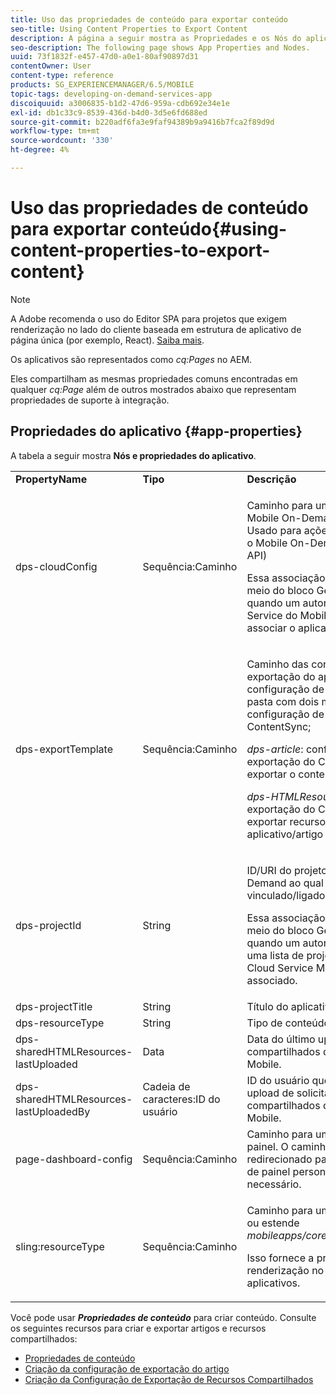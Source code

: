 ```yaml
---
title: Uso das propriedades de conteúdo para exportar conteúdo
seo-title: Using Content Properties to Export Content
description: A página a seguir mostra as Propriedades e os Nós do aplicativo.
seo-description: The following page shows App Properties and Nodes.
uuid: 73f1832f-e457-47d0-a0e1-80af90897d31
contentOwner: User
content-type: reference
products: SG_EXPERIENCEMANAGER/6.5/MOBILE
topic-tags: developing-on-demand-services-app
discoiquuid: a3006835-b1d2-47d6-959a-cdb692e34e1e
exl-id: db1c33c9-8539-436d-b4d0-3d5e6fd688ed
source-git-commit: b220adf6fa3e9faf94389b9a9416b7fca2f89d9d
workflow-type: tm+mt
source-wordcount: '330'
ht-degree: 4%

---
```


# Uso das propriedades de conteúdo para exportar conteúdo{#using-content-properties-to-export-content}

>[!NOTE]
>
>A Adobe recomenda o uso do Editor SPA para projetos que exigem renderização no lado do cliente baseada em estrutura de aplicativo de página única (por exemplo, React). [Saiba mais](/help/sites-developing/spa-overview.md).

Os aplicativos são representados como *cq:Pages* no AEM.

Eles compartilham as mesmas propriedades comuns encontradas em qualquer *cq:Page* além de outros mostrados abaixo que representam propriedades de suporte à integração.

## Propriedades do aplicativo {#app-properties}

A tabela a seguir mostra **Nós e propriedades do aplicativo**.

<table>
 <tbody>
  <tr>
   <td><strong>PropertyName</strong></td>
   <td><strong>Tipo</strong></td>
   <td><strong>Descrição</strong></td>
  </tr>
  <tr>
   <td>dps-cloudConfig</td>
   <td>Sequência:Caminho</td>
   <td><p>Caminho para um Cloud Service do Mobile On-Demand configurado. Usado para ações do AEM Mobile para o Mobile On-Demand (invocação da API)</p> <p>Essa associação é configurada por meio do bloco Gerenciar conexão quando um autor escolhe um Cloud Service do Mobile On-Demand ao qual associar o aplicativo.</p> </td>
  </tr>
  <tr>
   <td>dps-exportTemplate</td>
   <td>Sequência:Caminho</td>
   <td><p>Caminho das configurações de exportação do aplicativo. A configuração de exportação é uma pasta com dois modelos de configuração de exportação filhos do ContentSync;</p> <p><i>dps-article</i>: configuração de exportação do ContentSync para exportar o conteúdo do artigo</p> <p><i>dps-HTMLResources</i>: configuração de exportação do ContentSync para exportar recursos compartilhados de aplicativo/artigo</p> </td>
  </tr>
  <tr>
   <td>dps-projectId</td>
   <td>String</td>
   <td><p>ID/URI do projeto do Mobile On-Demand ao qual este aplicativo está vinculado/ligado.</p> <p>Essa associação é configurada por meio do bloco Gerenciar conexão quando um autor escolhe o projeto em uma lista de projetos disponíveis para o Cloud Service Mobile On-Demand associado.</p> </td>
  </tr>
  <tr>
   <td>dps-projectTitle</td>
   <td>String</td>
   <td>Título do aplicativo.</td>
  </tr>
  <tr>
   <td>dps-resourceType</td>
   <td>String</td>
   <td>Tipo de conteúdo.</td>
  </tr>
  <tr>
   <td>dps-sharedHTMLResources-lastUploaded</td>
   <td>Data</td>
   <td>Data do último upload de recursos compartilhados do AEM para a AEM Mobile.</td>
  </tr>
  <tr>
   <td>dps-sharedHTMLResources-lastUploadedBy</td>
   <td>Cadeia de caracteres:ID do usuário</td>
   <td>ID do usuário que realizou o último upload de solicitação de recursos compartilhados do AEM para o AEM Mobile.</td>
  </tr>
  <tr>
   <td>page-dashboard-config</td>
   <td>Sequência:Caminho</td>
   <td>Caminho para uma configuração de painel. O caminho pode ser redirecionado para uma configuração de painel personalizada, conforme necessário.</td>
  </tr>
  <tr>
   <td>sling:resourceType</td>
   <td>Sequência:Caminho</td>
   <td><p>Caminho para um cq:Component que é ou estende <i>mobileapps/core/components/instance.</i></p> <p>Isso fornece a presença e a renderização no Catálogo de aplicativos.</p> </td>
  </tr>
 </tbody>
</table>

Você pode usar ***Propriedades de conteúdo*** para criar conteúdo. Consulte os seguintes recursos para criar e exportar artigos e recursos compartilhados:

* [Propriedades de conteúdo](/help/mobile/content-properties.md)
* [Criação da configuração de exportação do artigo](/help/mobile/creating-article-export-configuration.md)
* [Criação da Configuração de Exportação de Recursos Compartilhados](/help/mobile/creating-shared-resources-export-configuration.md)
